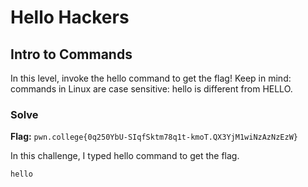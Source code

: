# Hello Hackers

## Intro to Commands
In this level, invoke the hello command to get the flag! Keep in mind: commands in Linux are case sensitive: hello is different from HELLO.

### Solve
**Flag:** `pwn.college{0q250YbU-SIqfSktm78q1t-kmoT.QX3YjM1wiNzAzNzEzW}`

In this challenge, I typed hello command to get the flag.

```bash
hello
```
